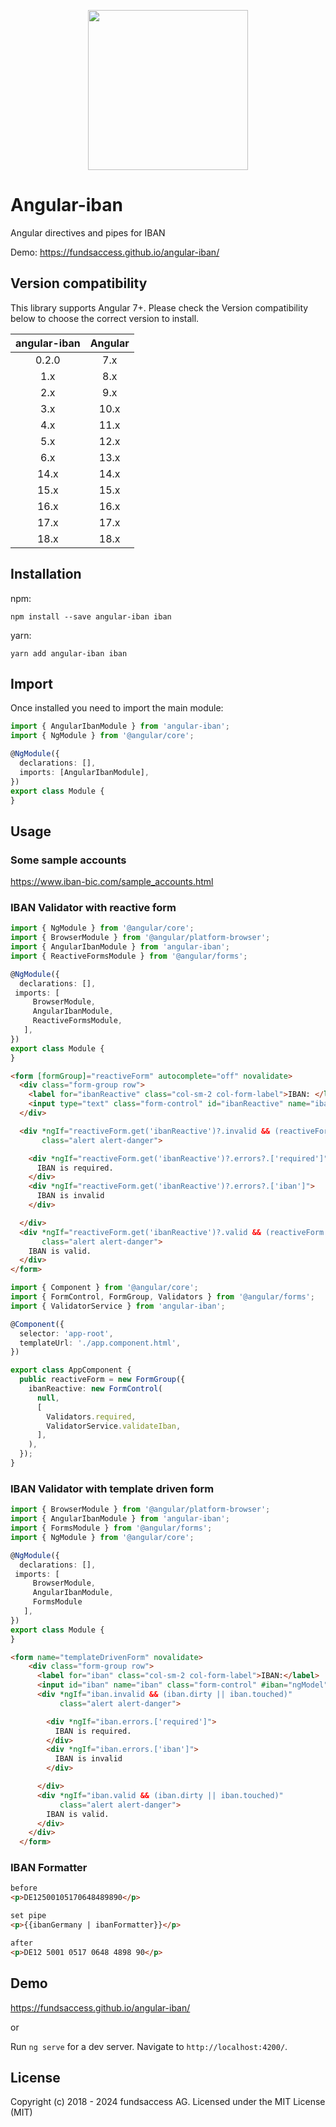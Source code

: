 <p align="center">
  <img height="256px" width="256px" style="text-align: center;" src="https://fundsaccess.github.io/angular-iban/assets/angular.svg">
</p>

# Angular-iban

Angular directives and pipes for IBAN

Demo: https://fundsaccess.github.io/angular-iban/

## Version compatibility

This library supports Angular 7+. Please check the Version compatibility below to choose the correct version to install.

| angular-iban | Angular |
|:------------:|:-------:|
|    0.2.0     |   7.x   |
|     1.x      |   8.x   |
|     2.x      |   9.x   |
|     3.x      |  10.x   |
|     4.x      |  11.x   |
|     5.x      |  12.x   |
|     6.x      |  13.x   |
|     14.x     |  14.x   |
|     15.x     |  15.x   |
|     16.x     |  16.x   |
|     17.x     |  17.x   |
|     18.x     |  18.x   |

## Installation

npm:
```shell
npm install --save angular-iban iban
```

yarn:
```shell
yarn add angular-iban iban
```


## Import

Once installed you need to import the main module:
```typescript
import { AngularIbanModule } from 'angular-iban';
import { NgModule } from '@angular/core';

@NgModule({
  declarations: [],
  imports: [AngularIbanModule], 
})
export class Module {
}
```

## Usage

### Some sample accounts
https://www.iban-bic.com/sample_accounts.html

### IBAN Validator with reactive form
```typescript
import { NgModule } from '@angular/core';
import { BrowserModule } from '@angular/platform-browser';
import { AngularIbanModule } from 'angular-iban';
import { ReactiveFormsModule } from '@angular/forms';

@NgModule({
  declarations: [],
 imports: [
     BrowserModule,
     AngularIbanModule,
     ReactiveFormsModule,
   ],
})
export class Module {
}
```

```html
<form [formGroup]="reactiveForm" autocomplete="off" novalidate>
  <div class="form-group row">
    <label for="ibanReactive" class="col-sm-2 col-form-label">IBAN: </label>
    <input type="text" class="form-control" id="ibanReactive" name="ibanReactive" formControlName="ibanReactive" required>
  </div>

  <div *ngIf="reactiveForm.get('ibanReactive')?.invalid && (reactiveForm.get('ibanReactive')?.dirty || reactiveForm.get('ibanReactive')?.touched)"
       class="alert alert-danger">

    <div *ngIf="reactiveForm.get('ibanReactive')?.errors?.['required']">
      IBAN is required.
    </div>
    <div *ngIf="reactiveForm.get('ibanReactive')?.errors?.['iban']">
      IBAN is invalid
    </div>

  </div>
  <div *ngIf="reactiveForm.get('ibanReactive')?.valid && (reactiveForm.get('ibanReactive')?.dirty || reactiveForm.get('ibanReactive')?.touched)"
       class="alert alert-danger">
    IBAN is valid.
  </div>
</form>
```

```typescript
import { Component } from '@angular/core';
import { FormControl, FormGroup, Validators } from '@angular/forms';
import { ValidatorService } from 'angular-iban';

@Component({
  selector: 'app-root',
  templateUrl: './app.component.html',
})

export class AppComponent {
  public reactiveForm = new FormGroup({
    ibanReactive: new FormControl(
      null,
      [
        Validators.required,
        ValidatorService.validateIban,
      ],
    ),
  });
}
```

### IBAN Validator with template driven form

```typescript
import { BrowserModule } from '@angular/platform-browser';
import { AngularIbanModule } from 'angular-iban';
import { FormsModule } from '@angular/forms';
import { NgModule } from '@angular/core';

@NgModule({
  declarations: [],
 imports: [
     BrowserModule,
     AngularIbanModule,
     FormsModule
   ],
})
export class Module {
}
```

```html
<form name="templateDrivenForm" novalidate>
    <div class="form-group row">
      <label for="iban" class="col-sm-2 col-form-label">IBAN:</label>
      <input id="iban" name="iban" class="form-control" #iban="ngModel" type="text" ibanValidator [(ngModel)]="testIban" [ngModelOptions]="{standalone: true}" required autocomplete="off">
      <div *ngIf="iban.invalid && (iban.dirty || iban.touched)"
           class="alert alert-danger">

        <div *ngIf="iban.errors.['required']">
          IBAN is required.
        </div>
        <div *ngIf="iban.errors.['iban']">
          IBAN is invalid
        </div>

      </div>
      <div *ngIf="iban.valid && (iban.dirty || iban.touched)"
           class="alert alert-danger">
        IBAN is valid.
      </div>
    </div>
  </form>
```

### IBAN Formatter
```html
before
<p>DE12500105170648489890</p>

set pipe
<p>{{ibanGermany | ibanFormatter}}</p>

after
<p>DE12 5001 0517 0648 4898 90</p>
```

## Demo
 
https://fundsaccess.github.io/angular-iban/

or

Run `ng serve` for a dev server. Navigate to `http://localhost:4200/`.

## License

Copyright (c) 2018 - 2024 fundsaccess AG. Licensed under the MIT License (MIT)



